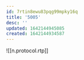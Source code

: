 ```yaml
---
id: 7rtin8ewu83pqg99mpky16q
title: '5005'
desc: ''
updated: 1642144945085
created: 1642144934587
---
```



![[n.protocol.rtp]]
